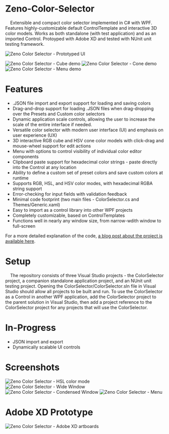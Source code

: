 # Zeno-Color-Selector
&nbsp;&nbsp;&nbsp;&nbsp;Extensible and compact color selector implemented in C# with WPF. Features highly-customizable default ControlTemplate and interactive 3D color models. Works as both standalone (with test application) and as an imported Control. Protoyped with Adobe XD and tested with NUnit unit testing framework.

![Zeno Color Selector - Prototyped UI](/media/zeno_color_selector_ui2.jpg "Zeno Color Selector - Prototyped UI")

![Zeno Color Selector - Cube demo](/media/zeno_color_selector_cube.gif "Zeno Color Selector - Cube demo")
![Zeno Color Selector - Cone demo](/media/zeno_color_selector_cone.gif "Zeno Color Selector - Cone demo")
![Zeno Color Selector - Menu demo](/media/zeno_color_selector_menu.gif "Zeno Color Selector - Menu demo")

# Features
- .JSON file import and export support for loading and saving colors
- Drag-and-drop support for loading .JSON files when drag-dropping over the Presets and Custom color selectors
- Dynamic application scale controls, allowing the user to increase the scale of the entire interface if needed.
- Versatile color selector with modern user interface (UI) and emphasis on user experience (UX)
- 3D interactive RGB cube and HSV cone color models with click-drag and mouse-wheel support for edit actions
- Menu with options to control visibility of individual color editor components
- Clipboard paste support for hexadecimal color strings - paste directly into the Control at any location
- Ability to define a custom set of preset colors and save custom colors at runtime
- Supports RGB, HSL, and HSV color modes, with hexadecimal RGBA string support
- Error-checking for input fields with validation feedback
- Minimal code footprint (two main files - ColorSelector.cs and Themes/Generic.xaml)
- Easy to import as a control library into other WPF projects
- Completely customizable, based on ControlTemplates
- Functions well in nearly any window size, from narrow-wdith window to full-screen

For a more detailed explanation of the code, [a blog post about the project is available here](http://dividebyzeno.com/zeno-color-selector-part1.html).

# Setup
&nbsp;&nbsp;&nbsp;&nbsp;The repository consists of three Visual Studio projects - the ColorSelector project, a companion standalone application project, and an NUnit unit testing project. Opening the ColorSelector/ColorSelector.sln file in Visual Studio should allow all projects to be built and run. To use the ColorSelector as a Control in another WPF application, add the ColorSelector project to the parent solution in Visual Studio, then add a project reference to the ColorSelector project for any projects that will use the ColorSelector.

# In-Progress
- JSON import and export
- Dynamically scalable UI controls

# Screenshots

![Zeno Color Selector - HSL color mode](/media/zeno_color_selector_HSL.png "Zeno Color Selector - HSL color mode")
![Zeno Color Selector - Wide Window](/media/zeno_color_selector_large_window.png "Zeno Color Selector - Wide Window")
![Zeno Color Selector - Condensed Window](/media/zeno_color_selector_condensed.png "Zeno Color Selector - Condensed Window")
![Zeno Color Selector - Menu](/media/zeno_color_selector_menu.png "Zeno Color Selector - Menu")

# Adobe XD Prototype

![Zeno Color Selector - Adobe XD artboards](/media/zeno_color_selector_artboards.jpg "Zeno Color Selector - Adobe XD artboards")
